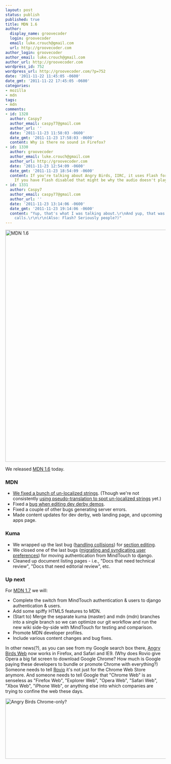 ```yaml
---
layout: post
status: publish
published: true
title: MDN 1.6
author:
  display_name: groovecoder
  login: groovecoder
  email: luke.crouch@gmail.com
  url: http://groovecoder.com
author_login: groovecoder
author_email: luke.crouch@gmail.com
author_url: http://groovecoder.com
wordpress_id: 752
wordpress_url: http://groovecoder.com/?p=752
date: '2011-11-22 11:45:05 -0600'
date_gmt: '2011-11-22 17:45:05 -0600'
categories:
- mozilla
- mdn
tags:
- mdn
comments:
- id: 1328
  author: Caspy7
  author_email: caspy77@gmail.com
  author_url: ''
  date: '2011-11-23 11:58:03 -0600'
  date_gmt: '2011-11-23 17:58:03 -0600'
  content: Why is there no sound in Firefox?
- id: 1330
  author: groovecoder
  author_email: luke.crouch@gmail.com
  author_url: http://groovecoder.com
  date: '2011-11-23 12:54:09 -0600'
  date_gmt: '2011-11-23 18:54:09 -0600'
  content: If you're talking about Angry Birds, IIRC, it uses Flash for audio. :(
    If you have Flash disabled that might be why the audio doesn't play.
- id: 1331
  author: Caspy7
  author_email: caspy77@gmail.com
  author_url: ''
  date: '2011-11-23 13:14:06 -0600'
  date_gmt: '2011-11-23 19:14:06 -0600'
  content: "Yup, that's what I was talking about.\r\nAnd yup, that was the issue.\r\nGood
    calls.\r\n\r\n(Also: Flash? Seriously people?)"
---
```

<p><a href="http://mzl.la/mdn_16"><img class="alignnone" title="MDN 1.6" src="https://farm7.staticflickr.com/6236/6389595255_ce212243bc_b.jpg" alt="MDN 1.6" width="1660" height="730" /></a></p>
<p>We released <a href="http://mzl.la/mdn_16">MDN 1.6</a> today.</p>
<h3>MDN</h3>
<ul>
<li><a href="https://bugzilla.mozilla.org/show_bug.cgi?id=698435">We fixed a bunch of un-localized strings</a>. (Though we're not consistently <a title="pseudo-translation to test i18n" href="http://groovecoder.com/2011/11/18/pseudo-translation-to-test-i18n/">using pseudo-translation to spot un-localized strings</a> yet.)</li>
<li>Fixed a <a href="https://bugzilla.mozilla.org/show_bug.cgi?id=672962">bug when editing dev derby demos</a>.</li>
<li>Fixed a couple of other bugs generating server errors.</li>
<li>Made content updates for dev derby, web landing page, and upcoming apps page.</li>
</ul>
<h3>Kuma</h3>
<ul>
<li>We wrapped up the last bug (<a href="https://bugzilla.mozilla.org/show_bug.cgi?id=688245">handling collisions</a>) for <a href="https://bugzilla.mozilla.org/show_bug.cgi?id=678498">section editing</a>.</li>
<li>We closed one of the last bugs (<a href="https://bugzilla.mozilla.org/show_bug.cgi?id=692239">migrating and syndicating user preferences</a>) for moving authentication from MindTouch to django.</li>
<li>Cleaned up document listing pages - i.e., "Docs that need technical review", "Docs that need editorial review", etc.</li>
</ul>
<h3>Up next</h3>
<p>For <a href="http://mzl.la/mdn_17">MDN 1.7</a> we will:</p>
<ul>
<li>Complete the switch from MindTouch authentication &amp; users to django authentication &amp; users.</li>
<li>Add some spiffy HTML5 features to MDN.</li>
<li>(Start to) Merge the separate kuma (master) and mdn (mdn) branches into a single branch so we can optimize our git workflow and run the new wiki side-by-side with MindTouch for testing and comparison.</li>
<li>Promote MDN developer profiles.</li>
<li>Include various content changes and bug fixes.</li>
</ul>
<p>In other news(?), as you can see from my Google search box there, <a href="http://chrome.angrybirds.com">Angry Birds Web</a> now works in Firefox, and Safari and IE9. (Why does Rovio give Opera a big fat screen to download Google Chrome? How much is Google paying these developers to bundle or promote Chrome with everything?) Someone needs to tell <a href="http://www.rovio.com/en/our-work/games/view/1/angry-birds">Rovio</a> it's not just for the Chrome Web Store anymore. And someone needs to tell Google that "Chrome Web" is as senseless as "Firefox Web", "Explorer Web", "Opera Web", "Safari Web", "Xbox Web", "iPhone Web", or anything else into which companies are trying to confine the web these days.</p>
<p><img class="aligncenter" title="Angry Birds Chrome-only?" src="http://content.screencast.com/users/groovecoder/folders/Jing/media/da3241c2-aa6b-4c8b-b14e-6e5c24f6ab2a/00000113.png" alt="Angry Birds Chrome-only?" width="776" height="190" /></p>
